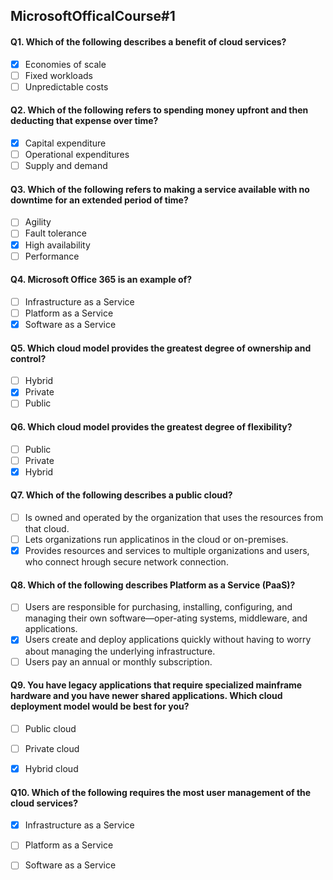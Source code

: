 ##   MicrosoftOfficalCourse#1


#### Q1. Which of the following describes a benefit of cloud services?

- [x] Economies of scale
- [ ] Fixed workloads
- [ ] Unpredictable costs

#### Q2. Which of the following refers to spending money upfront and then deducting that expense over time?

- [x]  Capital expenditure
- [ ] Operational expenditures
- [ ] Supply and demand

#### Q3. Which of the following refers to making a service available with no downtime for an extended period of time?

- [ ]  Agility
- [ ] Fault tolerance
- [x] High availability
- [ ] Performance

#### Q4. Microsoft Office 365 is an example of?

- [ ]  Infrastructure as a Service
- [ ] Platform as a Service
- [x] Software as a Service

#### Q5. Which cloud model provides the greatest degree of ownership and control?

- [ ] Hybrid
- [x] Private
- [ ] Public

#### Q6. Which cloud model provides the greatest degree of flexibility?

- [ ]  Public
- [ ] Private
- [x] Hybrid

#### Q7. Which of the following describes a public cloud?

- [ ]  Is owned and operated by the organization that uses the resources from that cloud.
- [ ] Lets organizations run applicatinos in the cloud or on-premises.
- [x] Provides resources and services to multiple organizations and users, who connect hrough secure network connection.

#### Q8. Which of the following describes Platform as a Service (PaaS)?

- [ ]  Users are responsible for purchasing, installing, configuring, and managing their own software—oper-ating systems, middleware, and applications.
- [x] Users create and deploy applications quickly without having to worry about managing the underlying infrastructure.
- [ ] Users pay an annual or monthly subscription.

#### Q9. You have legacy applications that require specialized mainframe hardware and you have newer shared applications. Which cloud deployment model would be best for you?


- [ ]  Public cloud
- [ ] Private cloud
- [x] Hybrid cloud



#### Q10. Which of the following requires the most user management of the cloud services?

- [x]  Infrastructure as a Service
- [ ] Platform as a Service
- [ ] Software as a Service

